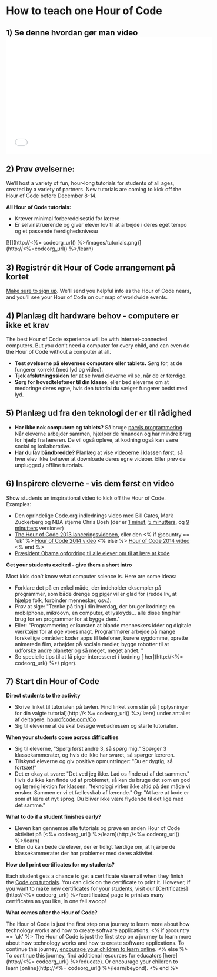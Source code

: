 

# How to teach one Hour of Code

## 1) Se denne hvordan gør man video <iframe width="560" height="315" src="//www.youtube.com/embed/tQeSke4hIds" frameborder="0" allowfullscreen></iframe>
## 2) Prøv øvelserne:

We’ll host a variety of fun, hour-long tutorials for students of all ages, created by a variety of partners. New tutorials are coming to kick off the Hour of Code before December 8-14.

**All Hour of Code tutorials:**

  * Kræver minimal forberedelsestid for lærere
  * Er selvinstruerende og giver elever lov til at arbejde i deres eget tempo og et passende færdighedsniveau

[![](http://<%= codeorg_url() %>/images/tutorials.png)](http://<%=codeorg_url() %>/learn)

## 3) Registrér dit Hour of Code arrangement på kortet

[Make sure to sign up](<%= hoc_uri('/') %>). We'll send you helpful info as the Hour of Code nears, and you'll see your Hour of Code on our map of worldwide events.

## 4) Planlæg dit hardware behov - computere er ikke et krav

The best Hour of Code experience will be with Internet-connected computers. But you don’t need a computer for every child, and can even do the Hour of Code without a computer at all.

  * **Test øvelserne på elevernes computere eller tablets.** Sørg for, at de fungerer korrekt (med lyd og video).
  * **Tjek afslutningssiden** for at se hvad eleverne vil se, når de er færdige. 
  * **Sørg for hovedtelefoner til din klasse**, eller bed eleverne om at medbringe deres egne, hvis den tutorial du vælger fungerer bedst med lyd.

## 5) Planlæg ud fra den teknologi der er til rådighed

  * **Har ikke nok computere og tablets?** Så bruge [parvis programmering](http://www.ncwit.org/resources/pair-programming-box-power-collaborative-learning). Når eleverne arbejder sammen, hjælper de hinanden og har mindre brug for hjælp fra læreren. De vil også opleve, at kodning også kan være social og kollaborative.
  * **Har du lav båndbredde?** Planlæg at vise videoerne i klassen først, så hver elev ikke behøver at downloade deres egne videoer. Eller prøv de unplugged / offline tutorials.

## 6) Inspirere eleverne - vis dem først en video

Show students an inspirational video to kick off the Hour of Code. Examples:

  * Den oprindelige Code.org indlednings video med Bill Gates, Mark Zuckerberg og NBA stjerne Chris Bosh (der er [1 minut](https://www.youtube.com/watch?v=qYZF6oIZtfc), [5 minutters](https://www.youtube.com/watch?v=nKIu9yen5nc), og [9 minutters](https://www.youtube.com/watch?v=dU1xS07N-FA) versioner)
  * [The Hour of Code 2013 lanceringsvideoen](https://www.youtube.com/watch?v=FC5FbmsH4fw), eller den <% if @country == 'uk' %> [Hour of Code 2014 video](https://www.youtube.com/watch?v=96B5-JGA9EQ) <% else %> [Hour of Code 2014 video](https://www.youtube.com/watch?v=rH7AjDMz_dc&index=2&list=PLzdnOPI1iJNe1WmdkMG-Ca8cLQpdEAL7Q) <% end %>
  * [Præsident Obama opfordring til alle elever om til at lære at kode](https://www.youtube.com/watch?v=6XvmhE1J9PY)

**Get your students excited - give them a short intro**

Most kids don’t know what computer science is. Here are some ideas:

  * Forklare det på en enkel måde, der indeholder eksempler på programmer, som både drenge og piger vil er glad for (redde liv, at hjælpe folk, forbinder mennesker, osv.).
  * Prøv at sige: "Tænke på ting i din hverdag, der bruger kodning: en mobilphone, mikroovn, en computer, et lyskryds... alle disse ting har brug for en programmør for at bygge dem."
  * Eller: "Programmering er kunsten at blande menneskers idéer og digitale værktøjer for at øge vores magt. Programmører arbejde på mange forskellige områder: koder apps til telefoner, kurere sygdomme, oprette animerede film, arbejder på sociale medier, bygge robotter til at udforske andre planeter og så meget, meget andet. "
  * Se specielle tips til at få piger interesseret i kodning [ her](http://<%= codeorg_url() %>/ piger). 

## 7) Start din Hour of Code

**Direct students to the activity**

  * Skrive linket til tutorialen på tavlen. Find linket som står på [ oplysninger for din valgte tutorial](http://<%= codeorg_url() %>/ lære) under antallet af deltagere. [hourofcode.com/Co](http://hourofcode.com/co)
  * Sig til eleverne at de skal besøge webadressen og starte tutorialen.

**When your students come across difficulties**

  * Sig til eleverne, "Spørg først andre 3, så spørg mig." Spørger 3 klassekammerater, og hvis de ikke har svaret, så spørger læreren.
  * Tilskynd eleverne og giv positive opmuntringer: "Du er dygtig, så fortsæt!"
  * Det er okay at svare: "Det ved jeg ikke. Lad os finde ud af det sammen." Hvis du ikke kan finde ud af problemet, så kan du bruge det som en god og lærerig lektion for klassen: "teknologi virker ikke altid på den måde vi ønsker. Sammen er vi et fællesskab af lærende." Og: "At lære at kode er som at lære et nyt sprog. Du bliver ikke være flydende til det lige med det samme."

**What to do if a student finishes early?**

  * Eleven kan gennemse alle tutorials og prøve en anden Hour of Code aktivitet på [<%= codeorg_url() %>/learn](http://<%= codeorg_url() %>/learn)
  * Eller du kan bede de elever, der er tidligt færdige om, at hjælpe de klassekammerater der har problemer med deres aktivitet.

**How do I print certificates for my students?**

Each student gets a chance to get a certificate via email when they finish the [Code.org tutorials](http://studio.code.org). You can click on the certificate to print it. However, if you want to make new certificates for your students, visit our [Certificates](http://<%= codeorg_url() %>/certificates) page to print as many certificates as you like, in one fell swoop!

**What comes after the Hour of Code?**

The Hour of Code is just the first step on a journey to learn more about how technology works and how to create software applications. <% if @country == 'uk' %> The Hour of Code is just the first step on a journey to learn more about how technology works and how to create software applications. To continue this journey, [encourage your children to learn online](http://uk.code.org/learn/beyond). <% else %> To continue this journey, find additional resources for educators [here](http://<%= codeorg_url() %>/educate). Or encourage your children to learn [online](http://<%= codeorg_url() %>/learn/beyond). <% end %>
